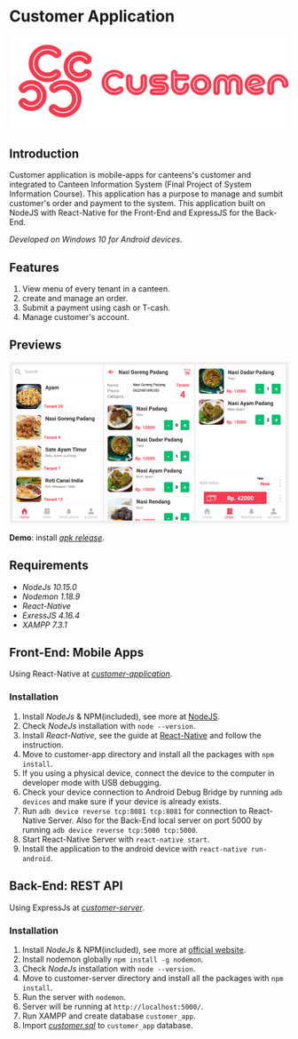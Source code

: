 # Customer Application
![Customer Logo](./docs/logo.png) 
## Introduction
Customer application is mobile-apps for canteens's customer and integrated to Canteen Information System (Final Project of System Information Course). This application has a purpose to manage and sumbit customer's order and payment to the system. This application built on NodeJS with React-Native for the Front-End and ExpressJS for the Back-End.

*Developed on Windows 10 for Android devices.*

## Features
1. View menu of every tenant in a canteen.
2. create and manage an order.
3. Submit a payment using cash or T-cash.
4. Manage customer's account.

## Previews
![Customer Logo](./docs/preview.png)

**Demo**: install [*apk release*](demo/apk-release.apk).

## Requirements
* *NodeJs 10.15.0*
* *Nodemon 1.18.9*
* *React-Native*
* *ExressJS 4.16.4*
* *XAMPP 7.3.1*
  
## Front-End: Mobile Apps
Using React-Native at [*customer-application*](customer-app/).
 
### **Installation**
1. Install *NodeJs* & NPM(included), see more at [NodeJS]( https://nodejs.org/en/download/).
2. Check *NodeJs* installation with `node --version`.
3. Install *React-Native*, see the guide at [React-Native]( https://facebook.github.io/react-native) and follow the instruction. 
4. Move to customer-app directory and install all the packages with `npm install`.
5. If you using a physical device, connect the device to the computer in developer mode with USB debugging.
6. Check your device connection to Android Debug Bridge by running `adb devices` and make sure if your device is already exists.
7. Run `adb device reverse tcp:8081 tcp:8081` for connection to React-Native Server. Also for the Back-End local server on port 5000 by running `adb device reverse tcp:5000 tcp:5000`.
8. Start React-Native Server with `react-native start`.
9. Install the application to the android device with `react-native run-android`.
   

## Back-End: REST API
Using ExpressJs at [*customer-server*](customer-server/).
 
### **Installation**
1. Install *NodeJs* & NPM(included), see more at [official website]( https://nodejs.org/en/download/).
2. Install nodemon globally `npm install -g nodemon`. 
3. Check *NodeJs* installation with `node --version`.
4. Move to customer-server directory and install all the packages with `npm install`.
5. Run the server with `nodemon`.
6. Server will be running at `http://localhost:5000/`.
7. Run XAMPP and create database `customer_app`.
8. Import [*customer.sql*](docs/customer.sql) to `customer_app` database.

